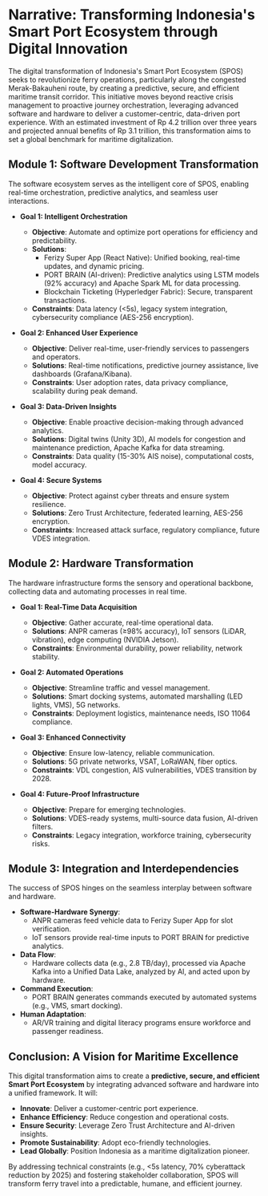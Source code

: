 # Narrative: Transforming Indonesia's Smart Port Ecosystem through Digital Innovation

The digital transformation of Indonesia's Smart Port Ecosystem (SPOS) seeks to revolutionize ferry operations, particularly along the congested Merak-Bakauheni route, by creating a predictive, secure, and efficient maritime transit corridor. This initiative moves beyond reactive crisis management to proactive journey orchestration, leveraging advanced software and hardware to deliver a customer-centric, data-driven port experience. With an estimated investment of Rp 4.2 trillion over three years and projected annual benefits of Rp 3.1 trillion, this transformation aims to set a global benchmark for maritime digitalization.

## Module 1: Software Development Transformation
The software ecosystem serves as the intelligent core of SPOS, enabling real-time orchestration, predictive analytics, and seamless user interactions.

- **Goal 1: Intelligent Orchestration**
  - **Objective**: Automate and optimize port operations for efficiency and predictability.
  - **Solutions**: 
    - Ferizy Super App (React Native): Unified booking, real-time updates, and dynamic pricing.
    - PORT BRAIN (AI-driven): Predictive analytics using LSTM models (92% accuracy) and Apache Spark ML for data processing.
    - Blockchain Ticketing (Hyperledger Fabric): Secure, transparent transactions.
  - **Constraints**: Data latency (<5s), legacy system integration, cybersecurity compliance (AES-256 encryption).

- **Goal 2: Enhanced User Experience**
  - **Objective**: Deliver real-time, user-friendly services to passengers and operators.
  - **Solutions**: Real-time notifications, predictive journey assistance, live dashboards (Grafana/Kibana).
  - **Constraints**: User adoption rates, data privacy compliance, scalability during peak demand.

- **Goal 3: Data-Driven Insights**
  - **Objective**: Enable proactive decision-making through advanced analytics.
  - **Solutions**: Digital twins (Unity 3D), AI models for congestion and maintenance prediction, Apache Kafka for data streaming.
  - **Constraints**: Data quality (15-30% AIS noise), computational costs, model accuracy.

- **Goal 4: Secure Systems**
  - **Objective**: Protect against cyber threats and ensure system resilience.
  - **Solutions**: Zero Trust Architecture, federated learning, AES-256 encryption.
  - **Constraints**: Increased attack surface, regulatory compliance, future VDES integration.

## Module 2: Hardware Transformation
The hardware infrastructure forms the sensory and operational backbone, collecting data and automating processes in real time.

- **Goal 1: Real-Time Data Acquisition**
  - **Objective**: Gather accurate, real-time operational data.
  - **Solutions**: ANPR cameras (≥98% accuracy), IoT sensors (LiDAR, vibration), edge computing (NVIDIA Jetson).
  - **Constraints**: Environmental durability, power reliability, network stability.

- **Goal 2: Automated Operations**
  - **Objective**: Streamline traffic and vessel management.
  - **Solutions**: Smart docking systems, automated marshalling (LED lights, VMS), 5G networks.
  - **Constraints**: Deployment logistics, maintenance needs, ISO 11064 compliance.

- **Goal 3: Enhanced Connectivity**
  - **Objective**: Ensure low-latency, reliable communication.
  - **Solutions**: 5G private networks, VSAT, LoRaWAN, fiber optics.
  - **Constraints**: VDL congestion, AIS vulnerabilities, VDES transition by 2028.

- **Goal 4: Future-Proof Infrastructure**
  - **Objective**: Prepare for emerging technologies.
  - **Solutions**: VDES-ready systems, multi-source data fusion, AI-driven filters.
  - **Constraints**: Legacy integration, workforce training, cybersecurity risks.

## Module 3: Integration and Interdependencies
The success of SPOS hinges on the seamless interplay between software and hardware.

- **Software-Hardware Synergy**: 
  - ANPR cameras feed vehicle data to Ferizy Super App for slot verification.
  - IoT sensors provide real-time inputs to PORT BRAIN for predictive analytics.
- **Data Flow**: 
  - Hardware collects data (e.g., 2.8 TB/day), processed via Apache Kafka into a Unified Data Lake, analyzed by AI, and acted upon by hardware.
- **Command Execution**: 
  - PORT BRAIN generates commands executed by automated systems (e.g., VMS, smart docking).
- **Human Adaptation**: 
  - AR/VR training and digital literacy programs ensure workforce and passenger readiness.

## Conclusion: A Vision for Maritime Excellence
This digital transformation aims to create a **predictive, secure, and efficient Smart Port Ecosystem** by integrating advanced software and hardware into a unified framework. It will:
- **Innovate**: Deliver a customer-centric port experience.
- **Enhance Efficiency**: Reduce congestion and operational costs.
- **Ensure Security**: Leverage Zero Trust Architecture and AI-driven insights.
- **Promote Sustainability**: Adopt eco-friendly technologies.
- **Lead Globally**: Position Indonesia as a maritime digitalization pioneer.

By addressing technical constraints (e.g., <5s latency, 70% cyberattack reduction by 2025) and fostering stakeholder collaboration, SPOS will transform ferry travel into a predictable, humane, and efficient journey.